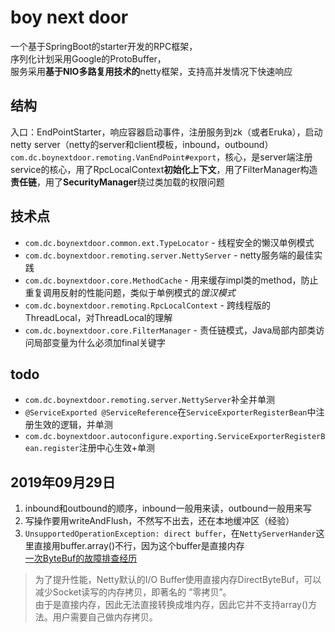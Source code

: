 # boy next door
一个基于SpringBoot的starter开发的RPC框架，  
序列化计划采用Google的ProtoBuffer，  
服务采用**基于NIO多路复用技术的**netty框架，支持高并发情况下快速响应

## 结构
入口：EndPointStarter，响应容器启动事件，注册服务到zk（或者Eruka），启动netty server（netty的server和client模板，inbound，outbound）
`com.dc.boynextdoor.remoting.VanEndPoint#export`，核心，是server端注册service的核心，用了RpcLocalContext**初始化上下文**，用了FilterManager构造**责任链**，用了**SecurityManager**绕过类加载的权限问题

## 技术点
 - `com.dc.boynextdoor.common.ext.TypeLocator` - 线程安全的懒汉单例模式
 - `com.dc.boynextdoor.remoting.server.NettyServer` - netty服务端的最佳实践
 - `com.dc.boynextdoor.core.MethodCache` - 用来缓存impl类的method，防止重复调用反射的性能问题，类似于单例模式的*饿汉模式*
 - `com.dc.boynextdoor.remoting.RpcLocalContext` - 跨线程版的ThreadLocal，对ThreadLocal的理解
 - `com.dc.boynextdoor.core.FilterManager` - 责任链模式，Java局部内部类访问局部变量为什么必须加final关键字
 
 
## todo
 - `com.dc.boynextdoor.remoting.server.NettyServer`补全并单测
 - `@ServiceExported @ServiceReference`在`ServiceExporterRegisterBean`中注册生效的逻辑，并单测
 - `com.dc.boynextdoor.autoconfigure.exporting.ServiceExporterRegisterBean.register`注册中心生效+单测
 

## 2019年09月29日
1. inbound和outbound的顺序，inbound一般用来读，outbound一般用来写
2. 写操作要用writeAndFlush，不然写不出去，还在本地缓冲区（经验）
3. `UnsupportedOperationException: direct buffer`，在`NettyServerHander`这里直接用buffer.array()不行，因为这个buffer是直接内存  
[一次ByteBuf的故障排查经历](http://www.sohu.com/a/132214404_684743)  
>为了提升性能，Netty默认的I/O Buffer使用直接内存DirectByteBuf，可以减少Socket读写的内存拷贝，即著名的 ”零拷贝”。  
 由于是直接内存，因此无法直接转换成堆内存，因此它并不支持array()方法。用户需要自己做内存拷贝。